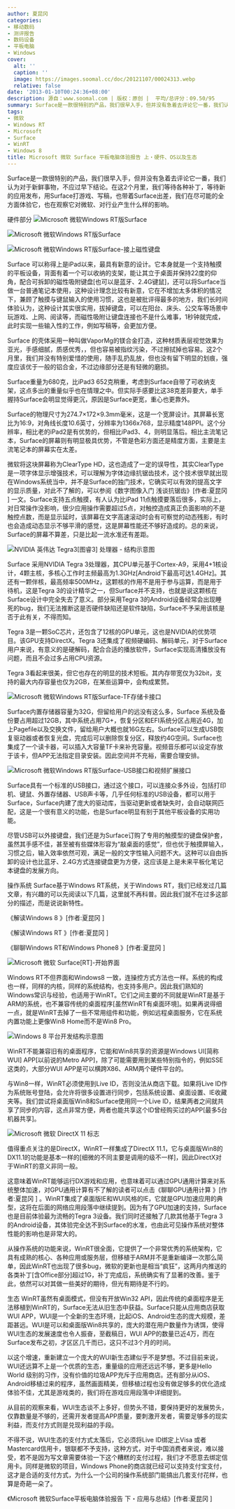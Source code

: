 ```yaml
---
author: 夏昆冈
categories:
- 移动数码
- 测评报告
- 数码设备
- 平板电脑
- Windows
cover:
  alt: ''
  caption: ''
  image: https://images.soomal.cc/doc/20121107/00024313.webp
  relative: false
date: '2013-01-10T00:24:36+08:00'
description: 源自：www.soomal.com | 版权：原创 |  平均/总评分：09.50/95
summary: Surface是一款很特别的产品，我们很早入手，但并没有急着去评论它一番，我们认为对于新鲜事物，不应过早下结论。在这2个月里，我们等待各种补丁，等待新的应用发布，用Surface打游戏、写稿，也带着Surface出差，我们在尽可能的全方面体验它，也在观察它对微软、对行业……
tags:
- 微软
- Windows RT
- Microsoft
- Surface
- WinRT
- Windows 8
title: Microsoft 微软 Surface 平板电脑体验报告 上・硬件、OS以及生态
---
```


Surface是一款很特别的产品，我们很早入手，但并没有急着去评论它一番，我们认为对于新鲜事物，不应过早下结论。在这2个月里，我们等待各种补丁，等待新的应用发布，用Surface打游戏、写稿，也带着Surface出差，我们在尽可能的全方面体验它，也在观察它对微软、对行业产生什么样的影响。

硬件部分
![Microsoft 微软Windows RT版Surface](https://images.soomal.cc/doc/20121107/00024313.webp)




![Microsoft 微软Windows RT版Surface](https://images.soomal.cc/doc/20121107/00024314.webp)




![Microsoft 微软Windows RT版Surface-接上磁性键盘](https://images.soomal.cc/doc/20121029/00023963.webp)




Surface 可以称得上是iPad以来，最具有新意的设计。它本身就是一个支持触摸的平板设备，背面有着一个可以收纳的支架，能让其立于桌面并保持22度的仰角，配合可拆卸的磁性吸附键盘[也可以是蓝牙、2.4G键鼠]，还可以将Surface当做一台普通笔记本使用，这种设计理念比较有新意，它在不增加太多体积的情况下，兼顾了触摸与键鼠输入的使用习惯，这也是被批评得最多的地方，我们长时间体验认为，这种设计其实很实用，拔掉键盘，可以在阳台、床头、公交车等场景中玩游戏、上网、阅读等，而磁性吸附让键盘连接也不是什么难事，1秒钟就完成，此时实现一些输入性的工作，例如写稿等，会更加方便。

Surface 的壳体采用一种叫做VaporMg的镁合金打造，这种材质表层视觉效果为亚光，手感细腻，质感优秀，，但也容易被指纹污染，不过擦拭掉也容易。这2个月里，我们并没有特别爱惜的使用，随手乱扔乱放，但也没有留下明显的划痕，强度应该优于一般的铝合金，不过边缘部分还是有轻微的磨损。

Surface重量为680克，比iPad3 652克稍重，考虑到Surface自带了可收纳支架，这点多出的重量似乎也在情理之中。但实际手感要比这38克差异要大，单手握持Surface会明显觉得更沉，原因是Surface更宽，重心也更靠外。

Surface的物理尺寸为274.7×172×9.3mm毫米，这是一个宽屏设计。其屏幕长宽比为16:9，对角线长度10.6英寸，分辨率为1366x768，显示精度148PPI。这个分辨率，相比老的iPad2是有优势的，但相比iPad3、4，则明显落后。相比主流笔记本，Surface的屏幕则有明显极具优势，不管是色彩方面还是精度方面，主要是主流笔记本的屏幕实在太差。

微软将这块屏幕称为ClearType HD，这也造成了一定的误导性，其实ClearType是一项字体显示增强技术，可以理解为字体边缘抗锯齿技术，这个技术很早就出现在Windows系统当中，并不是Surface的独门技术，它确实可以有效的提高文字的显示质量，对此不了解的，可以参阅《数字图像入门 浅谈抗锯齿》[作者:夏昆冈 ]
一文。Surface支持五点触摸，有人认为比iPad 11点触摸要落后很多，实际上，对日常操作没影响，很少应用操作需要超过5点，对触控造成真正负面影响的不是触控点数，而是显示延时，该屏幕在文字高速滚动时会有可察觉的动态残影，有时也会造成动态显示不够平滑的感觉，这是屏幕性能还不够好造成的。总的来说，Surface的屏幕不算差，只是比起一流水准还有差距。

![NVIDIA 英伟达 Tegra3[图睿3] 处理器 - 结构示意图](https://images.soomal.cc/doc/20111110/00014853.webp)




Surface 采用NVIDIA Tegra 3处理器，其CPU单元基于Cortex-A9，采用4+1核设计，4颗主核，多核心工作时主频最高为1.3GHz[Android下最高可达1.4GHz]。其还有一颗伴核，最高频率500MHz，这颗核的作用不是用于参与运算，而是用于待机，这是Tegra 3的设计精华之一，但Surface并不支持，也就是说这颗核在Surface设计中完全失去了意义。部分采用Tegra 3的Android设备经常会出现睡死的bug，我们无法推断这是否硬件缺陷还是软件缺陷，Surface不予采用该核是否于此有关，不得而知。

Tegra 3是一颗SoC芯片，还包含了12核的GPU单元，这也是NVIDIA的优势项目。该GPU支持DirectX。Tegra 3还集成了视频硬编码、解码单元，对于Surface用户来说，有意义的是硬解码，配合合适的播放软件，Surface实现高清播放没有问题，而且不会过多占用CPU资源。

Tegra 3看起来很美，但它也存在的明显的技术短板。其内存带宽仅为32bit，支持的最大内存容量也仅为2GB，在某些运算中，会构成累赘。

![Microsoft 微软Windows RT版Surface-TF存储卡接口](https://images.soomal.cc/doc/20121029/00023972.webp)




Surface内置存储器容量为32G，但留给用户的远没有这么多，Surface 系统及备份要占用超过12GB，其中系统占用7G+，恢复分区和EFI系统分区占用近4G，加上Pagefile以及交换文件，留给用户大概也就16G左右。Surface可以生成USB恢复驱动器或者恢复光盘，完成后可以删除恢复分区，释放约4G空间。Surface也集成了一个读卡器，可以插入大容量TF卡来补充容量。视频音乐都可以设定存放于该卡，但APP无法指定目录安装。因此空间并不充裕，需要合理安排。

![Microsoft 微软Windows RT版Surface-USB接口和视频扩展接口](https://images.soomal.cc/doc/20121029/00023967.webp)




Surface具有一个标准的USB接口，通过这个接口，可以连接众多外设，包括打印机、键鼠、外置存储器、USB声卡等，几乎任何标准的USB设备，都可以用于Surface，Surface内建了庞大的驱动库，当驱动更新或者缺失时，会自动联网匹配，这是一个很有意义的功能，也是Surface明显有别于其他平板设备的实用功能。

尽管USB可以外接键盘，我们还是为Surface订购了专用的触摸型的键盘保护套，虽然其手感不佳，甚至被有些媒体形容为“敲桌面的感觉”，但也优于触摸屏输入，习惯之后，输入效率依然可观，满足一般的文字性输入问题不大。这种可以自由拆卸的设计也比蓝牙、2.4G方式连接键盘更为方便，这应该是上是未来平板化笔记本键盘的发展方向。

操作系统
Surface基于Windows RT系统，关于Windows RT，我们已经发过几篇文章，有兴趣的可以先阅读以下几篇，这里就不再科普。因此我们就不在过多这部分的描述，而是说说新特性。


《解读Windows 8 》[作者:夏昆冈 ]

《解读Windows RT 》[作者:夏昆冈 ]

《聊聊Windows RT和Windows Phone8 》[作者:夏昆冈 ]


![Microsoft 微软 Surface[RT]-开始界面](https://images.soomal.cc/doc/20130103/00026278.webp)




Windows RT不但界面和Windows8 一致，连操控方式方法也一样。系统的构成也一样，同样的内核，同样的系统结构，也支持多用户。因此我们熟知的Windows常识与经验，也适用于WinRT。它们之间主要的不同就是WinRT是基于ARM的系统，也不兼容传统的桌面程序[虽然WinRT有桌面环境]。如果再说得细一点，就是WinRT去掉了一些不常用组件和功能，例如远程桌面服务，它在系统内置功能上更像Win8 Home而不是Win8 Pro。

![Windows 8 平台开发结构示意图](https://images.soomal.cc/doc/20121103/00024181.webp)




WinRT不能兼容旧有的桌面程序，它能和Win8共享的资源是Windows UI[简称WUI] APP[以前说的Metro APP]，除了可能需要用到某些特别指令的，例如SSE这类的，大部分WUI APP是可以横跨X86、ARM两个硬件平台的。

与Win8一样，WinRT必须使用到Live ID，否则没法从商店下载。如果将Live ID作为系统账号登陆，会允许将很多设置进行同步，包括系统设置、桌面设置、IE收藏夹等。我们尝试将桌面版Win8和Surface使用同一个Live ID，结果两者之间就共享了同步的内容，这点非常方便，两者也能共享这个ID曾经购买过的APP[最多5台机器共享]。

![Microsoft 微软 DirectX 11 标志](https://images.soomal.cc/doc/20121219/00025796.webp)




值得重点关注的是DirectX，WinRT一样集成了DirectX 11.1，它与桌面版Win8的DX11.1的功能是基本一样的[细微的不同主要是调用的级不一样]，因此DirectX对于WinRT的意义非同一般。

这意味着WinRT能够运行DX游戏和应用，也意味着可以通过GPU通用计算来对系统整体加速，对GPU通用计算有不了解的读者可以点击《聊聊GPU通用计算 》[作者:夏昆冈 ]
。WinRT集成了桌面版IE和WUI风格的IE，它就是GPU加速应用的典型，这将在后面的网络应用段落中继续提到。因为有了GPU加速的支持，Surface也是目前体验最为流畅的Tegra 3设备。我们同时还接触了几款其他基于Tegra 3的Android设备，其体验完全达不到Surface的水准，也由此可见操作系统对整体性能的影响也是非常大的。

从操作系统的功能来说，WinRT很全面，它提供了一个非常优秀的系统架构，它具有成熟的核心、各种应用或服务层，但移植于ARM并不是重新编译一次那么简单，因此WinRT也出现了很多bug，微软的更新也是相当“疯狂”，这两月内推送的各类补丁[含Office部分]超过1G，补丁完成后，系统确实有了显著的改善。鉴于此，依然可以对其做一些美好的期待，但光有期待是不行的。

生态
WinRT虽然有桌面模式，但没有开放Win32 API，因此传统的桌面程序是无法移植到WinRT的，Surface无法从旧生态中获益。Surface只能从应用商店获取WUI APP，WUI是一个全新的生态环境，比起iOS、Android生态的庞大规模，差距甚远。WUI是可以和桌面版Win8共享的，庞大的潜在用户数量作为诱饵，使得WUI生态的发展速度也令人振奋，至截稿日，WUI APP的数量已近4万，而在Surface发布之初，才区区几千而已，这只不过3个月的时间。

以这个增速，重新建立一个庞大的WUI新生态建似乎不是梦想。不过目前来说，WUI还远算不上是一个优质的生态，重量级的应用还远远不够，更多是Hello World 级别的习作，没有价值的垃圾APP充斥于应用商店。还有部分从iOS、Android移植过来的程序，虽然画面精美，但移植过程也没有做足够多的优化造成体验不佳，尤其是游戏类的，我们将在游戏应用段落中详细提到。

从目前的观察来看，WUI生态谈不上多好，但势头不错，要保持更好的发展势头，仅靠数量是不够的，还需开发者提高APP质量，要刺激开发者，需要足够多的现实利益，而支付方式则是兑现利益的手段。

不得不说，WUI生态的支付方式太落后，它必须将Live ID绑定上Visa 或者 Mastercard信用卡，银联都不予支持，这种方式，对于中国消费者来说，难以接受，若不是因为写文章需要体验一下这个糟糕的支付过程，我们才不愿意去绑定信用卡。同样是微软的项目，Windows Phone的商店就已经可以支持支付宝支付，这才是合适的支付方式，为什么一个公司的操作系统部门能搞出几套支付花样，也算是奇葩一朵了。

《Microsoft 微软Surface平板电脑体验报告 下・应用与总结》[作者:夏昆冈 ]